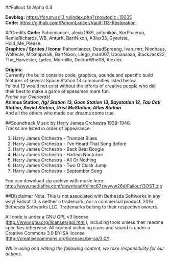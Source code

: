 ##Fallout 13 Alpha 0.4

**Devblog:** https://forum.ss13.ru/index.php?showtopic=15035 <BR>
**Code:** https://github.com/PahomLancer/Vault-113-Restoration. <BR>

##Credits
**Code:** Pahomlancer, alexix1989, antonikon, KorPhaeron, RemieRichards, WB, AnturK, BartNixon, A3lex33, Gyaviste, Hold_Me_Please. <BR>
**Graphics / Sprites / Icons:** Pahomlancer, DeadSpreeng, Ivan_mrr, Nienhaus, WalterJe, MrSnapwalk, BartNixon, Llego_man007, Uboaaaaaa, BlackJack22, The_Harvester, Lydee, Murmillo, DoctorWho08, Alexlox.

**Origins:** <BR>
Currently the build contains code, graphics, sounds and specific build features of several Space Station 13 communities listed below. <BR>
Fallout 13 would not exist without the efforts of creative people who did their best to make a game of spessmen more fun. <BR>
_Praise our Overlords!_ <BR>
**Animus Station, _/tg/ Station 13, Goon Station 13, Baystation 12, Tau Ceti Station, Soviet Station, Urist McStation, Atlas Station_** <BR>
And all the others who made our dreams come true.

##Soundtrack
Music by Harry James Orchestra 1939-1946. <BR>
Tracks are listed in order of appearance: <BR>
1. Harry James Orchestra - Trumpet Blues <BR>
2. Harry James Orchestra - I've Heard That Song Before <BR>
3. Harry James Orchestra - Back Beat Boogie <BR>
4. Harry James Orchestra - Harlem Nocturne <BR>
5. Harry James Orchestra - All Or Nothing <BR>
6. Harry James Orchestra - Two O'Clock Jump <BR>
7. Harry James Orchestra - September Song <BR>

You can download zip archive with music here:<BR>
http://www.mediafire.com/download/fdlmc67zwwyw26d/Fallout13OST.zip

##Disclaimer
Note: This is not associated with Bethesda Softworks in any way! Fallout 13 is neither a trademark, nor a commercial product.
2016 Bethesda Softworks LLC. Trademarks belong to their respective owners.

All code is under a GNU GPL v3 license (http://www.gnu.org/licenses/gpl.html),
including tools unless their readme specifies otherwise.
All content including icons and sound is under a Creative Commons 3.0 BY-SA
license (http://creativecommons.org/licenses/by-sa/3.0/).<BR>

<i>While using and editing the following content, we take responsibility for our actions.</i>
